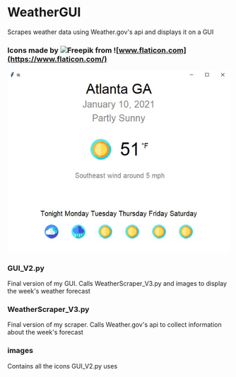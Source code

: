 # WeatherGUI
Scrapes weather data using Weather.gov's api and displays it on a GUI

### Icons made by ![Freepik](https://www.flaticon.com/authors/freepik) from ![www.flaticon.com](https://www.flaticon.com/)
![Final](images/gui.jpg)

### GUI_V2.py
Final version of my GUI. Calls WeatherScraper_V3.py and images to display the week's weather forecast

### WeatherScraper_V3.py
Final version of my scraper. Calls Weather.gov's api to collect information about the week's forecast

### images
Contains all the icons GUI_V2.py uses
